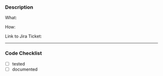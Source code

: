 ### Description
What:

How:

Link to Jira Ticket: 

---

### Code Checklist
- [ ] tested
- [ ] documented

